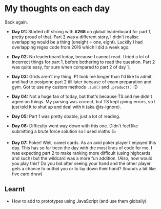 # My thoughts on each day

Back again.

- **Day 01:** Started off strong with **#268** on global leaderboard for part 1, pretty proud of that. Part 2 was a different story, I didn't realise overlapping would be a thing (oneight = one, eight). Luckily I had overlapping regex code from 2016 which I did a week ago. 

- **Day 02:** No leaderboard today, because I cannot read. I tried a lot of incorrect things for part 1, before bothering to read the question. Part 2 was quite easy, for sure when compared to part 2 of day 1.

- **Day 03:** Grids aren't my thing. P1 took me longer than I'd like to admit, and had to postpone part 2 till later because of exam preparation and gym. Got to use my custom methods `.sum()` and `.product()` :D

- **Day 04:** Not a huge fan of today, but that's because TS and me didn't agree on things. My parsing was correct, but TS kept giving errors, so I just told it to shut up and deal with it (aka @ts-ignore).

- **Day 05:** Part 1 was pretty doable, just a lot of reading. 

- **Day 06:** Difficulty went way down with this one. Didn't feel like submitting a brute force solution so I used maths 👍

- **Day 07:** Poker! Well, camel cards. As an avid poker player I enjoyed this day. This has so far been the day with the most lines of code for me. I was expecting part 2 to make ranking more difficult (using highcards and such) but the wildcard was a more fun addition. (Also, how would you play this? Do you bid after seeing your hand and the other player gets a chance to outbid you or to lay down their hand? Sounds a bit like five card draw)

## Learnt

 - How to add to prototypes using JavaScript (and use them globally)

